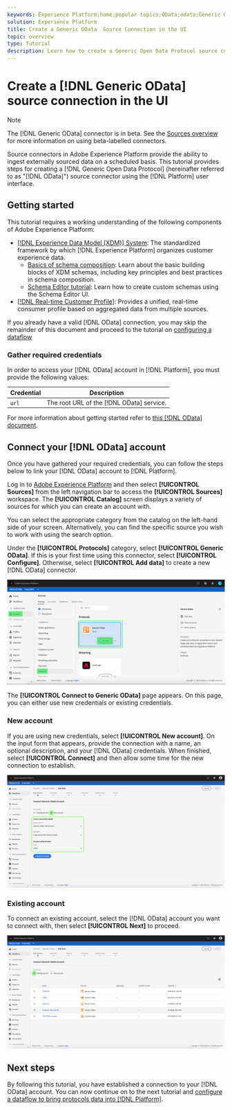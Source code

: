 ```yaml
---
keywords: Experience Platform;home;popular topics;OData;odata;Generic Open Data Protocol
solution: Experience Platform
title: Create a Generic OData  Source Connection in the UI
topic: overview
type: Tutorial
description: Learn how to create a Generic Open Data Protocol source connection using the Adobe Experience Platform UI.
---
```


# Create a [!DNL Generic OData] source connection in the UI

>[!NOTE]
>
> The [!DNL Generic OData] connector is in beta. See the [Sources overview](../../../../home.md#terms-and-conditions) for more information on using beta-labelled connectors.

Source connectors in Adobe Experience Platform provide the ability to ingest externally sourced data on a scheduled basis. This tutorial provides steps for creating a [!DNL Generic Open Data Protocol] (hereinafter referred to as "[!DNL OData]") source connector using the [!DNL Platform] user interface.

## Getting started

This tutorial requires a working understanding of the following components of Adobe Experience Platform:

*   [[!DNL Experience Data Model (XDM)] System](../../../../../xdm/home.md): The standardized framework by which [!DNL Experience Platform] organizes customer experience data.
    *   [Basics of schema composition](../../../../../xdm/schema/composition.md): Learn about the basic building blocks of XDM schemas, including key principles and best practices in schema composition.
    *   [Schema Editor tutorial](../../../../../xdm/tutorials/create-schema-ui.md): Learn how to create custom schemas using the Schema Editor UI.
*   [[!DNL Real-time Customer Profile]](../../../../../profile/home.md): Provides a unified, real-time consumer profile based on aggregated data from multiple sources.

If you already have a valid [!DNL OData] connection, you may skip the remainder of this document and proceed to the tutorial on [configuring a dataflow](../../dataflow/protocols.md)

### Gather required credentials

In order to access your [!DNL OData] account in [!DNL Platform], you must provide the following values:

| Credential | Description |
| ---------- | ----------- |
| `url` | The root URL of the [!DNL OData] service. |

For more information about getting started refer to [this [!DNL OData] document](https://www.odata.org/getting-started/basic-tutorial/).

## Connect your [!DNL OData] account

Once you have gathered your required credentials, you can follow the steps below to link your [!DNL OData] account to [!DNL Platform].

Log in to [Adobe Experience Platform](https://platform.adobe.com) and then select **[!UICONTROL Sources]** from the left navigation bar to access the **[!UICONTROL Sources]** workspace. The **[!UICONTROL Catalog]** screen displays a variety of sources for which you can create an account with.

You can select the appropriate category from the catalog on the left-hand side of your screen. Alternatively, you can find the specific source you wish to work with using the search option.

Under the **[!UICONTROL Protocols]** category, select **[!UICONTROL Generic OData]**. If this is your first time using this connector, select **[!UICONTROL Configure]**. Otherwise, select **[!UICONTROL Add data]** to create a new [!DNL OData] connector.

![catalog](../../../../images/tutorials/create/odata/catalog.png)

The **[!UICONTROL Connect to Generic OData]** page appears. On this page, you can either use new credentials or existing credentials.

### New account

If you are using new credentials, select **[!UICONTROL New account]**. On the input form that appears, provide the connection with a name, an optional description, and your [!DNL OData] credentials. When finished, select **[!UICONTROL Connect]** and then allow some time for the new connection to establish.

![connect](../../../../images/tutorials/create/odata/connect.png)

### Existing account

To connect an existing account, select the [!DNL OData] account you want to connect with, then select **[!UICONTROL Next]** to proceed.

![existing](../../../../images/tutorials/create/odata/existing.png)

## Next steps

By following this tutorial, you have established a connection to your [!DNL OData] account. You can now continue on to the next tutorial and [configure a dataflow to bring protocols data into [!DNL Platform]](../../dataflow/protocols.md).